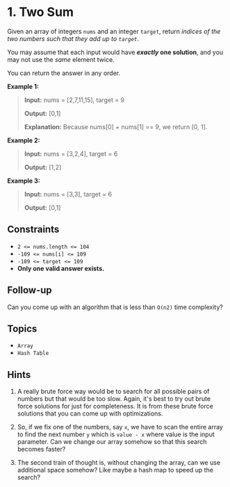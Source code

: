 # 1. Two Sum

Given an array of integers `nums` and an integer `target`, return _indices of the two numbers such that they add up to `target`_.

You may assume that each input would have **_exactly_ one solution**, and you may not use the _same_ element twice.

You can return the answer in any order.

**Example 1:**

> **Input:** nums = \[2,7,11,15\], target = 9
>
> **Output:** \[0,1\]
>
> **Explanation:** Because nums\[0\] + nums\[1\] == 9, we return \[0, 1\].

**Example 2:**

> **Input:** nums = \[3,2,4\], target = 6
>
> **Output:** \[1,2\]

**Example 3:**

> **Input:** nums = \[3,3\], target = 6
>
> **Output:** \[0,1\]

## Constraints

* `2 <= nums.length <= 104`
* `-109 <= nums[i] <= 109`
* `-109 <= target <= 109`
* **Only one valid answer exists.**

## Follow-up

Can you come up with an algorithm that is less than `O(n2)` time complexity?

## Topics

* `Array`
* `Hash Table`

## Hints

1. A really brute force way would be to search for all possible pairs of numbers but that would be too slow. Again, it's best to try out brute force solutions for just for completeness. It is from these brute force solutions that you can come up with optimizations.

2. So, if we fix one of the numbers, say `x`, we have to scan the entire array to find the next number `y` which is `value - x` where value is the input parameter. Can we change our array somehow so that this search becomes faster?

3. The second train of thought is, without changing the array, can we use additional space somehow? Like maybe a hash map to speed up the search?
